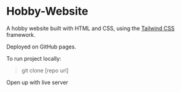 # Hobby-Website
A hobby website built with HTML and CSS, using the [Tailwind CSS](https://tailwindcss.com/) framework.

Deployed on GitHub pages.


To run project locally:

> git clone [repo url]

Open up with live server
